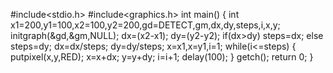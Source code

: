 #include<stdio.h>
#include<graphics.h>
int main()
{
int x1=200,y1=100,x2=100,y2=200,gd=DETECT,gm,dx,dy,steps,i,x,y;
initgraph(&gd,&gm,NULL);
dx=(x2-x1);
dy=(y2-y2);
if(dx>dy)
steps=dx;
else
steps=dy;
dx=dx/steps;
dy=dy/steps;
x=x1,x=y1,i=1;
while(i<=steps)
{
putpixel(x,y,RED);
x=x+dx;
y=y+dy;
i=i+1;
delay(100);
}
getch();
return 0;
}
